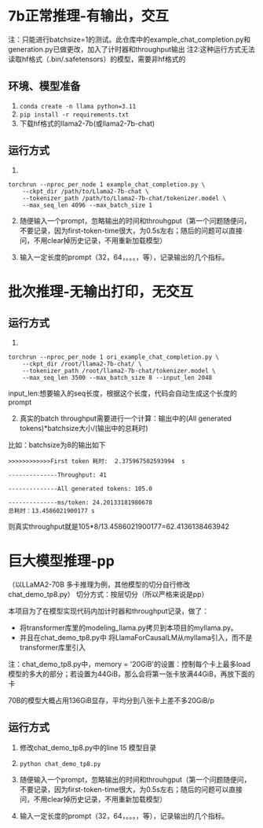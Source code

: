 
# 7b正常推理-有输出，交互
注：只能进行batchsize=1的测试。此仓库中的example_chat_completion.py和generation.py已做更改，加入了计时器和throughput输出
注2:这种运行方式无法读取hf格式（.bin/.safetensors）的模型，需要非hf格式的
## 环境、模型准备
1. `conda create -n llama python=3.11`
2. `pip install -r requirements.txt`
3. 下载hf格式的llama2-7b(或llama2-7b-chat)
## 运行方式
1. 
```shell
torchrun --nproc_per_node 1 example_chat_completion.py \
    --ckpt_dir /path/to/Llama2-7b-chat \
    --tokenizer_path /path/to/Llama2-7b-chat/tokenizer.model \
    --max_seq_len 4096 --max_batch_size 1
```

2. 随便输入一个prompt，忽略输出的时间和throuhgput（第一个问题随便问，不要记录，因为first-token-time很大，为0.5s左右；随后的问题可以直接问，不用clear掉历史记录，不用重新加载模型）

3. 输入一定长度的prompt（32，64，。。。，等），记录输出的几个指标。

# 批次推理-无输出打印，无交互
## 运行方式
1. 
```shell
torchrun --nproc_per_node 1 ori_example_chat_completion.py \
    --ckpt_dir /root/llama2-7b-chat/ \
    --tokenizer_path /root/llama2-7b-chat/tokenizer.model \
    --max_seq_len 3500 --max_batch_size 8 --input_len 2048
```
input_len:想要输入的seq长度，根据这个长度，代码会自动生成这个长度的prompt

2. 真实的batch throughput需要进行一个计算：输出中的(All generated tokens)*batchsize大小/(输出中的总耗时)

比如：batchsize为8的输出如下
```
>>>>>>>>>>>>First token 耗时:  2.375967502593994  s                        
                                                                           
--------------Throughput: 41                                               
                                                                           
--------------All generated tokens: 105.0                                  
                                                                           
--------------ms/token: 24.20133181980678                                  
总耗时：13.4586021900177 s  
```
则真实throughput就是105*8/13.4586021900177=62.4136138463942

# 巨大模型推理-pp
（以LLaMA2-70B 多卡推理为例，其他模型的切分自行修改chat_demo_tp8.py）
切分方式：按层切分（所以严格来说是pp）

本项目为了在模型实现代码内加计时器和throughput记录，做了：
- 将transformer库里的modeling_llama.py拷贝到本项目的myllama.py。
- 并且在chat_demo_tp8.py中 将LlamaForCausalLM从myllama引入，而不是transformer库里引入

注：chat_demo_tp8.py中，memory = '20GiB'的设置：控制每个卡上最多load模型的多大的部分；若设置为44GiB，那么会将第一张卡放满44GiB，再放下面的卡

70B的模型大概占用136GiB显存，平均分到八张卡上差不多20GiB/p

## 运行方式
1. 修改chat_demo_tp8.py中的line 15 模型目录
2. `python chat_demo_tp8.py`

3. 随便输入一个prompt，忽略输出的时间和throuhgput（第一个问题随便问，不要记录，因为first-token-time很大，为0.5s左右；随后的问题可以直接问，不用clear掉历史记录，不用重新加载模型）

4. 输入一定长度的prompt（32，64，。。。，等），记录输出的几个指标。